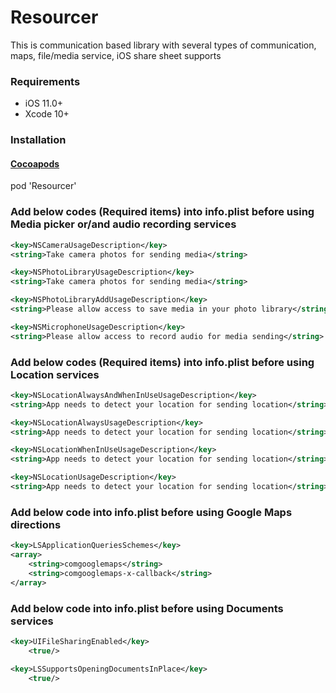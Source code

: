 # Resourcer
This is communication based library with several types of communication, maps, file/media service, iOS share sheet supports

### Requirements
- iOS 11.0+
- Xcode 10+

### Installation

#### [Cocoapods](https://cocoapods.org/pods/Resourcer)
pod 'Resourcer'

### Add below codes (Required items) into info.plist before using Media picker or/and audio recording services
```xml
<key>NSCameraUsageDescription</key>
<string>Take camera photos for sending media</string>
```
```xml
<key>NSPhotoLibraryUsageDescription</key>
<string>Take camera photos for sending media</string>
```
```xml
<key>NSPhotoLibraryAddUsageDescription</key>
<string>Please allow access to save media in your photo library</string>
```
```xml
<key>NSMicrophoneUsageDescription</key>
<string>Please allow access to record audio for media sending</string>
```

### Add below codes (Required items) into info.plist before using Location services
```xml
<key>NSLocationAlwaysAndWhenInUseUsageDescription</key>
<string>App needs to detect your location for sending location</string>
```
```xml
<key>NSLocationAlwaysUsageDescription</key>
<string>App needs to detect your location for sending location</string>
```
```xml
<key>NSLocationWhenInUseUsageDescription</key>
<string>App needs to detect your location for sending location</string>
```
```xml
<key>NSLocationUsageDescription</key>
<string>App needs to detect your location for sending location</string>
```

### Add below code into info.plist before using Google Maps directions
```xml
<key>LSApplicationQueriesSchemes</key>
<array>
    <string>comgooglemaps</string>
    <string>comgooglemaps-x-callback</string>
</array>
```

### Add below code into info.plist before using Documents services
```xml
<key>UIFileSharingEnabled</key>
    <true/>
```
```xml
<key>LSSupportsOpeningDocumentsInPlace</key>
    <true/>
```
